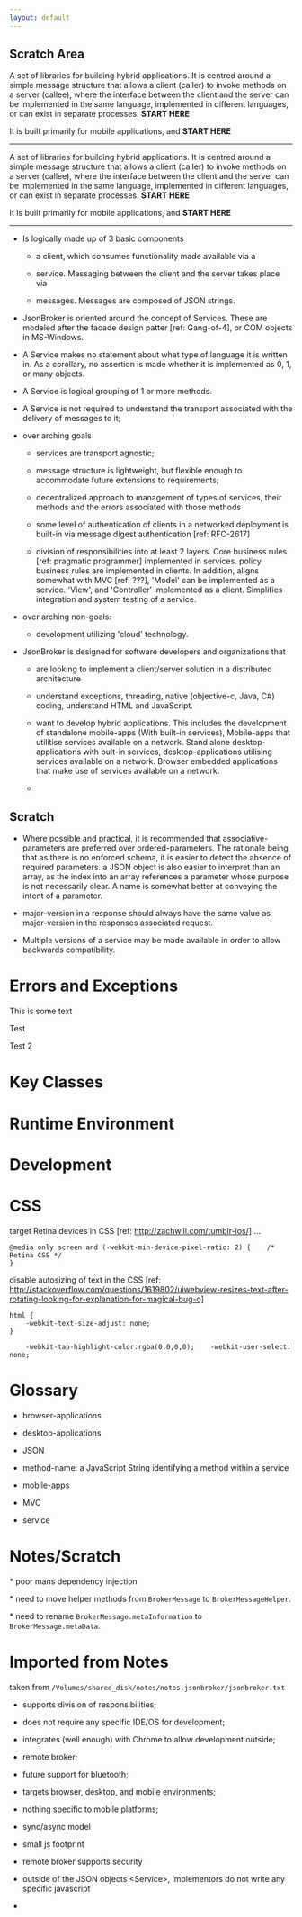 ```yaml
---
layout: default
---
```



Scratch Area
------


A set of libraries for building hybrid applications. It is centred around a simple message structure that allows a client (caller) to invoke methods on a server (callee), where the interface between the client and the server can be implemented in the same language, implemented in different languages, or can exist in separate processes. **START HERE**

It is built primarily for mobile applications, and **START HERE**

----

A set of libraries for building hybrid applications. It is centred around a simple message structure that allows a client (caller) to invoke methods on a server (callee), where the interface between the client and the server can be implemented in the same language, implemented in different languages, or can exist in separate processes. **START HERE**

It is built primarily for mobile applications, and **START HERE**

----

-   Is logically made up of 3 basic components

    -   a client, which consumes functionality made available via a

    -   service. Messaging between the client and the server takes place
        via

    -   messages. Messages are composed of JSON strings.

-   JsonBroker is oriented around the concept of Services. These are
    modeled after the facade design patter [ref: Gang-of-4], or COM
    objects in MS-Windows.

-   A Service makes no statement about what type of language it is
    written in. As a corollary, no assertion is made whether it is
    implemented as 0, 1, or many objects.

-   A Service is logical grouping of 1 or more methods.

-   A Service is not required to understand the transport associated
    with the delivery of messages to it;

-   over arching goals

    -   services are transport agnostic;

    -   message structure is lightweight, but flexible enough to
        accommodate future extensions to requirements;

    -   decentralized approach to management of types of services, their
        methods and the errors associated with those methods

    -   some level of authentication of clients in a networked
        deployment is built-in via message digest authentication [ref:
        RFC-2617]

    -   division of responsibilities into at least 2 layers. Core
        business rules [ref: pragmatic programmer] implemented in
        services. policy business rules are implemented in clients. In
        addition, aligns somewhat with MVC [ref: ???], 'Model' can be
        implemented as a service. 'View', and 'Controller' implemented
        as a client. Simplifies integration and system testing of a
        service.

-   over arching non-goals:

    -   development utilizing 'cloud' technology.

-   JsonBroker is designed for software developers and organizations
    that

    -   are looking to implement a client/server solution in a
        distributed architecture

    -   understand exceptions, threading, native (objective-c, Java,
        C\#) coding, understand HTML and JavaScript.

    -   want to develop hybrid applications. This includes the
        development of standalone mobile-apps (With built-in services),
        Mobile-apps that utilitise services available on a network.
        Stand alone desktop-applications with bult-in services,
        desktop-applications utilising services available on a network.
        Browser embedded applications that make use of services
        available on a network.

    -   

Scratch
-------

-   Where possible and practical, it is recommended that
    associative-parameters are preferred over ordered-parameters. The
    rationale being that as there is no enforced schema, it is easier to
    detect the absence of required parameters. a JSON object is also
    easier to interpret than an array, as the index into an array
    references a parameter whose purpose is not necessarily clear. A
    name is somewhat better at conveying the intent of a parameter.

-   major-version in a response should always have the same value as
    major-version in the responses associated request.

-   Multiple versions of a service may be made available in order to
    allow backwards compatibility.

Errors and Exceptions
=====================

This is some text

Test

Test 2

Key Classes
===========

Runtime Environment
===================

Development
===========

CSS
===

target Retina devices in CSS [ref: http://zachwill.com/tumblr-ios/] ...

    @media only screen and (-webkit-min-device-pixel-ratio: 2) {    /* Retina CSS */
    }

disable autosizing of text in the CSS [ref:
http://stackoverflow.com/questions/1619802/uiwebview-resizes-text-after-rotating-looking-for-explanation-for-magical-bug-o]

    html {    
        -webkit-text-size-adjust: none; 
    }

        -webkit-tap-highlight-color:rgba(0,0,0,0);    -webkit-user-select: none;

Glossary
========

-   browser-applications

-   desktop-applications

-   JSON

-   method-name: a JavaScript String identifying a method within a
    service

-   mobile-apps

-   MVC

-   service

Notes/Scratch
=============

\* poor mans dependency injection

\* need to move helper methods from `BrokerMessage` to
`BrokerMessageHelper`.

\* need to rename `BrokerMessage.metaInformation` to
`BrokerMessage.metaData`.

Imported from Notes
===================

taken from `/Volumes/shared_disk/notes/notes.jsonbroker/jsonbroker.txt`

-   supports division of responsibilities;

-   does not require any specific IDE/OS for development;

-   integrates (well enough) with Chrome to allow development outside;

-   remote broker;

-   future support for bluetooth;

-   targets browser, desktop, and mobile environments;

-   nothing specific to mobile platforms;

-   sync/async model

-   small js footprint

-   remote broker supports security

-   outside of the JSON objects \<Service\>, implementors do not write
    any specific javascript

-   
